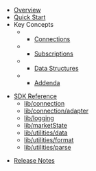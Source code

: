 * [Overview](/content/product_overview)
* [Quick Start](/content/quick_start)
* Key Concepts
  * - [Connections](/content/concepts/connections)
  * - [Subscriptions](/content/concepts/subscriptions)
  * - [Data Structures](/content/concepts/data_structures)
  * - [Addenda](/content/concepts/addenda)
<!-- sdk_open -->
* [SDK Reference](/content/sdk_reference)
	* [lib/connection](/content/sdk/lib-connection)
	* [lib/connection/adapter](/content/sdk/lib-connection-adapter)
	* [lib/logging](/content/sdk/lib-logging)
	* [lib/marketState](/content/sdk/lib-marketstate)
	* [lib/utilities/data](/content/sdk/lib-utilities-data)
	* [lib/utilities/format](/content/sdk/lib-utilities-format)
	* [lib/utilities/parse](/content/sdk/lib-utilities-parse)
<!-- sdk_close -->
* [Release Notes](/content/release_notes)

